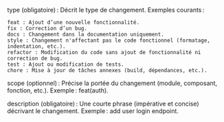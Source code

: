 type (obligatoire) : Décrit le type de changement. Exemples courants :

    feat : Ajout d’une nouvelle fonctionnalité.
    fix : Correction d’un bug.
    docs : Changement dans la documentation uniquement.
    style : Changement n'affectant pas le code fonctionnel (formatage, indentation, etc.).
    refactor : Modification du code sans ajout de fonctionnalité ni correction de bug.
    test : Ajout ou modification de tests.
    chore : Mise à jour de tâches annexes (build, dépendances, etc.).

scope (optionnel) : Précise la portée du changement (module, composant, fonction, etc.). Exemple : feat(auth).

description (obligatoire) : Une courte phrase (impérative et concise) décrivant le changement. Exemple : add user login endpoint.
